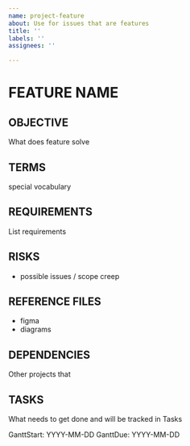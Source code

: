 ```yaml
---
name: project-feature
about: Use for issues that are features
title: ''
labels: ''
assignees: ''

---
```


# FEATURE NAME 

## OBJECTIVE
What does feature solve

## TERMS
special vocabulary 

## REQUIREMENTS
List requirements

## RISKS
- possible issues / scope creep

## REFERENCE FILES
- figma 
- diagrams

## DEPENDENCIES
Other projects that 

## TASKS
What needs to get done and will be tracked in Tasks 

GanttStart: YYYY-MM-DD
GanttDue: YYYY-MM-DD
